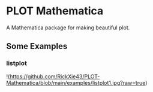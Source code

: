 # PLOT Mathematica
 A Mathematica package for making beautiful plot.
## Some Examples
### listplot
!(https://github.com/RickXie43/PLOT-Mathematica/blob/main/examples/listplot1.jpg?raw=true)

